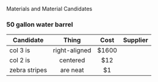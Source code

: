 Materials and Material Candidates

 
### 50 gallon water barrel

| Candidate      | Thing        | Cost  | Supplier |
| ------------- |:-------------:| :-----: | -----: | 
| col 3 is      | right-aligned | $1600 |
| col 2 is      | centered      |   $12 |
| zebra stripes | are neat      |    $1 |
